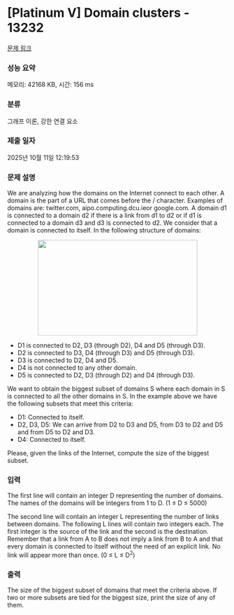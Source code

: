 # [Platinum V] Domain clusters - 13232 

[문제 링크](https://www.acmicpc.net/problem/13232) 

### 성능 요약

메모리: 42168 KB, 시간: 156 ms

### 분류

그래프 이론, 강한 연결 요소

### 제출 일자

2025년 10월 11일 12:19:53

### 문제 설명

<p>We are analyzing how the domains on the Internet connect to each other. A domain is the part of a URL that comes before the / character. Examples of domains are: twitter.com, aipo.computing.dcu.ieor google.com. A domain d1 is connected to a domain d2 if there is a link from d1 to d2 or if d1 is connected to a domain d3 and d3 is connected to d2. We consider that a domain is connected to itself. In the following structure of domains:</p>

<p style="text-align: center;"><img alt="" src="https://onlinejudgeimages.s3-ap-northeast-1.amazonaws.com/problem/13232/1.png" style="height:218px; width:365px"></p>

<ul>
	<li>D1 is connected to D2, D3 (through D2), D4 and D5 (through D3).</li>
	<li>D2 is connected to D3, D4 (through D3) and D5 (through D3).</li>
	<li>D3 is connected to D2, D4 and D5.</li>
	<li>D4 is not connected to any other domain.</li>
	<li>D5 is connected to D2, D3 (through D2) and D4 (through D3).</li>
</ul>

<p>We want to obtain the biggest subset of domains S where each domain in S is connected to all the other domains in S. In the example above we have the following subsets that meet this criteria:</p>

<ul>
	<li>D1: Connected to itself.</li>
	<li>D2, D3, D5: We can arrive from D2 to D3 and D5, from D3 to D2 and D5 and from D5 to D2 and D3.</li>
	<li>D4: Connected to itself.</li>
</ul>

<p>Please, given the links of the Internet, compute the size of the biggest subset.</p>

### 입력 

 <p>The first line will contain an integer D representing the number of domains. The names of the domains will be integers from 1 to D. (1 ≤ D ≤ 5000)</p>

<p>The second line will contain an integer L representing the number of links between domains. The following L lines will contain two integers each. The first integer is the source of the link and the second is the destination. Remember that a link from A to B does not imply a link from B to A and that every domain is connected to itself without the need of an explicit link. No link will appear more than once. (0 ≤ L ≤ D<sup>2</sup>)</p>

### 출력 

 <p>The size of the biggest subset of domains that meet the criteria above. If two or more subsets are tied for the biggest size, print the size of any of them.</p>

